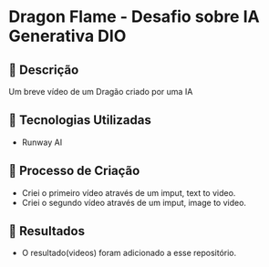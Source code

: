 # Dragon Flame - Desafio sobre IA Generativa DIO

## 📒 Descrição
Um breve vídeo de um Dragão criado por uma IA

## 🤖 Tecnologias Utilizadas
 - Runway AI

## 🧐 Processo de Criação
 - Criei o primeiro vídeo através de um imput, text to video.
 - Criei o segundo vídeo através de um imput, image to video.

## 🚀 Resultados
- O resultado(videos) foram adicionado a esse repositório.

